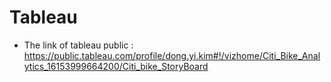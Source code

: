 # Tableau

* The link of tableau public : https://public.tableau.com/profile/dong.yi.kim#!/vizhome/Citi_Bike_Analytics_16153999664200/Citi_bike_StoryBoard

